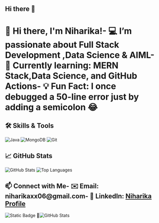 ## Hi there 👋

<!--
**niharika996/niharika996** is a ✨ _special_ ✨ repository because its `README.md` (this file) appears on your GitHub profile.

Here are some ideas to get you started:

- 🔭 I’m currently working on ...
- 🌱 I’m currently learning ...
- 👯 I’m looking to collaborate on ...
- 🤔 I’m looking for help with ...
- 💬 Ask me about ...
- 📫 How to reach me: ...
- 😄 Pronouns: ...
- ⚡ Fun fact: ...
-->
# 👋 Hi there, I'm Niharika!- 💻 I’m passionate about Full Stack Development ,Data Science & AIML- 🌱 Currently learning: MERN Stack,Data Science, and GitHub Actions- 💡 Fun Fact: I once debugged a 50-line error just by adding a semicolon 😂
## 🛠️ Skills & Tools
![Java](https://img.shields.io/badge/Java-ED8B00?style=for-the-badge&logo=java&logoColor=white)
![MongoDB](https://img.shields.io/badge/MongoDB-4DB33D?style=for-the-badge&logo=mongodb&logoColor=white)
![Git](https://img.shields.io/badge/Git-F05032?style=for-the-badge&logo=git&logoColor=white)
## 📈 GitHub Stats
![GitHub Stats](https://github-readme-stats.vercel.app/api?username=niharika996&show_icons=true&theme=radical)
![Top Languages](https://github-readme-stats.vercel.app/api/top-langs/?username=niharika996&layout=compact)
## 📫 Connect with Me- ✉️ Email: niharikaxx06@gmail.com- 🔗 LinkedIn: [Niharika Profile](https://www.linkedin.com/in/yamagani-niharika-a770782b9/)
![Static Badge](https://img.shields.io/badge/Java%20Advancedbluejava%20for-the-badge)
![GitHub Stats](https://github-readme-stats.vercel.app/api?username=niharika996&show_icons=true)
